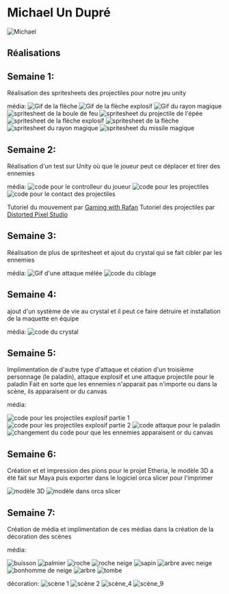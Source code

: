 # Michael Un Dupré

<!--<img src="michael_00000.jpg" alt="michael" width="720"/>-->
![Michael](./michael_00000.jpg)

 ## Réalisations

 ## Semaine 1:

 Réalisation des spritesheets des projectiles pour notre jeu unity

 média:
 ![Gif de la flèche](../../Assets/images/image_doc_michael/arrow_sprite.gif)
 ![Gif de la flèche explosif](../../Assets/images/image_doc_michael/fleche_explosif_sprite.gif)
 ![Gif du rayon magique](../../Assets/images/image_doc_michael/magic-beam_sprite.gif)
 ![spritesheet de la boule de feu](../../Assets/images/image_doc_michael/boule_feu-Sheet.png)
 ![spritesheet du projectile de l'épée](../../Assets/images/image_doc_michael/epee_magique-Sheet.png)
 ![spritesheet de la flèche explosif](../../Assets/images/image_doc_michael/fleche_explosif_sprite-Sheet.png)
 ![spritesheet de la flèche](../../Assets/images/image_doc_michael/fleche_sprite-Sheet.png)
 ![spritesheet du rayon magique](../../Assets/images/image_doc_michael/magic-beam_sprite-Sheet.png)
 ![spritesheet du missile magique](../../Assets/images/image_doc_michael/magic_missile_sprite-Sheet.png)

 ## Semaine 2:

 Réalisation d'un test sur Unity où que le joueur peut ce déplacer et tirer des ennemies

 média:
 ![code pour le controlleur du joueur](../../Assets/images/image_doc_michael/controlleur_joueur_archer.png)
 ![code pour les projectiles](../../Assets/images/image_doc_michael/projectile_fleche.png)
 ![code pour le contact des projectiles](../../Assets/images/image_doc_michael/contact_projectile.png)

Tutoriel du mouvement par [Gaming with Rafan](https://youtu.be/e7AWtLIH3u8?si=J_QcrePahT2_cVK5)
Tutoriel des projectiles par [Distorted Pixel Studio](https://youtu.be/8TqY6p-PRcs?si=H_twutaN4FaVgBkz)

 ## Semaine 3:

 Réalisation de plus de spritesheet et ajout du crystal qui se fait cibler par les ennemies

 média:
 ![Gif d'une attaque mélée](../../Assets/images/image_doc_michael/heavy_attack.gif)
 ![code du ciblage](../../Assets/images/image_doc_michael/enemmievscrystal.png) 

 ## Semaine 4:

 ajout d'un système de vie au crystal et il peut ce faire détruire et installation de la maquette en équipe

 média:
 ![code du crystal](../../Assets/images/image_doc_michael/codecrystal.png) 
  <!-- ![Alt Text](../../Assets/images/image_doc_michael/unity_test.mp4)
  ![Alt Text](../../Assets/images/image_doc_michael/test_sprite.mp4)-->

 ## Semaine 5:

 Implimentation de d'autre type d'attaque et céation d'un troisième personnage (le paladin), attaque explosif et une attaque projectile pour le paladin
 Fait en sorte que les ennemies n'apparait pas n'importe ou dans la scène, ils apparaisent or du canvas

 média:
  <!--![code du crystal](../../Assets/images/image_doc_michael/codecrystal.png) -->
 ![code pour les projectiles explosif partie 1](../../Assets/images/image_doc_michael/code_explosif_p1.png) 
 ![code pour les projectiles explosif partie 2](../../Assets/images/image_doc_michael/code_explosif_p2.png) 
 ![code attaque pour le paladin](../../Assets/images/image_doc_michael/attaquemelee.png) 
 ![changement du code pour que les ennemies apparaisent or du canvas](../../Assets/images/image_doc_michael/spawner_orcanvas.png) 

 
## Semaine 6:

Création et et impression des pions pour le projet Etheria, le modèle 3D a été fait sur Maya puis exporter dans le logiciel orca slicer pour l'imprimer
 
 ![modèle 3D](../../Assets/images/image_doc_michael/pionetheria.jpg)
 ![modèle dans orca slicer](../../Assets/images/image_doc_michael/imprimant3d.jpg) 


 ## Semaine 7:

 Création de média et implimentation de ces médias dans la création de la décoration des scènes

média:

![buisson](../../Assets/images/image_doc_michael/buisson-Sheet.png)
![palmier](../../Assets/images/image_doc_michael/palmier-Sheet.png)
![roche](../../Assets/images/image_doc_michael/roche.png)
![roche neige](../../Assets/images/image_doc_michael/roche_neige-Sheet.png)
![sapin](../../Assets/images/image_doc_michael/sapin-Sheet.png)
![arbre avec neige](../../Assets/images/image_doc_michael/snow_tree.png)
![bonhomme de neige](../../Assets/images/image_doc_michael/snowman-Sheet.png)
![arbre](../../Assets/images/image_doc_michael/tree-Sheet.png)
![tombe](../../Assets/images/image_doc_michael/tombe.png)

décoration:
![scène 1](../../Assets/images/image_doc_michael/scene_01_bg.png)
![scène 2](../../Assets/images/image_doc_michael/scene_02_deco.png)
![scène_4](../../Assets/images/image_doc_michael/scene_04_deco.png)
![scène_9](../../Assets/images/image_doc_michael/scene_09_deco.png)



 <!-- Une image par semaine de la réalisation dont tu es le plus fier avec une légende -->

<!-- * ![S1 Développement du concept](https://fakeimg.pl/400x400?text=Concept) -->
